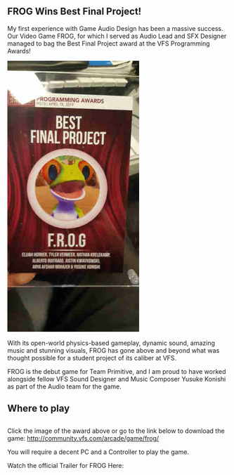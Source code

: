 ## FROG Wins Best Final Project!

My first experience with Game Audio Design has been a massive success. Our Video Game FROG, for which I served as Audio Lead and SFX Designer managed to bag the Best Final Project award at the VFS Programming Awards!

[![](/blog//89.jpg)](http://community.vfs.com/arcade/game/frog/)

With its open-world physics-based gameplay, dynamic sound, amazing music and stunning visuals, FROG has gone above and beyond what was thought possible for a student project of its caliber at VFS.

FROG is the debut game for Team Primitive, and I am proud to have worked alongside fellow VFS Sound Designer and Music Composer Yusuke Konishi as part of the Audio team for the game.

## **Where to play**

##

Click the image of the award above or go to the link below to download the game: <http://community.vfs.com/arcade/game/frog/>

You will require a decent PC and a Controller to play the game.

Watch the official Trailer for FROG Here:

<youtube id="vfs.com/arcade/game/frog/"></youtube>

